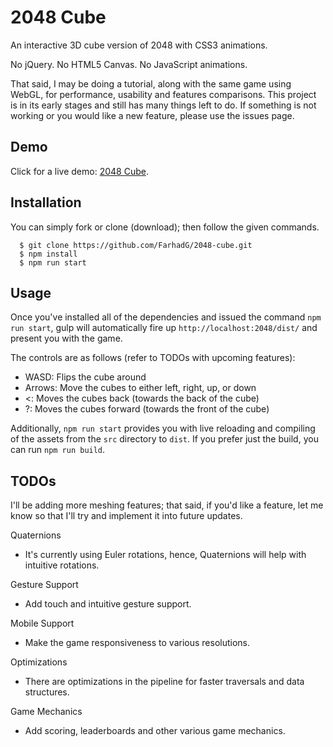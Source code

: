 2048 Cube
====

An interactive 3D cube version of 2048 with CSS3 animations.

No jQuery. No HTML5 Canvas. No JavaScript animations.

That said, I may be doing a tutorial, along with the same game using WebGL, for performance, usability and features comparisons. This project is in its early stages and still has many things left to do. If something is not working or you would like a new feature, please use the issues page.

## Demo

Click for a live demo: <a href="http://farhadg.github.io/2048-cube/" target="_blank">2048 Cube</a>.

## Installation

You can simply fork or clone (download); then follow the given commands.

```
  $ git clone https://github.com/FarhadG/2048-cube.git
  $ npm install
  $ npm run start
```

## Usage

Once you've installed all of the dependencies and issued the command `npm run start`, gulp will automatically fire up `http://localhost:2048/dist/` and present you with the game.

The controls are as follows (refer to TODOs with upcoming features):
- WASD: Flips the cube around
- Arrows: Move the cubes to either left, right, up, or down
- <: Moves the cubes back (towards the back of the cube)
- ?: Moves the cubes forward (towards the front of the cube)

Additionally, `npm run start` provides you with live reloading and compiling of the assets from the `src` directory to `dist`. If you prefer just the build, you can run `npm run build`.

## TODOs

I'll be adding more meshing features; that said, if you'd like a feature, let me know so that I'll try and implement it into future updates.


Quaternions
- It's currently using Euler rotations, hence, Quaternions will help with intuitive rotations.

Gesture Support
- Add touch and intuitive gesture support.

Mobile Support
- Make the game responsiveness to various resolutions.

Optimizations
- There are optimizations in the pipeline for faster traversals and data structures.

Game Mechanics
- Add scoring, leaderboards and other various game mechanics.

